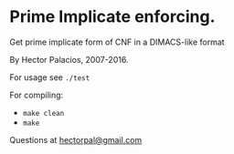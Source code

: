 # Prime Implicate enforcing.

Get prime implicate form of CNF in a DIMACS-like format

By Hector Palacios, 2007-2016.

For usage see `./test`

For compiling:

- `make clean`
- `make`

Questions at hectorpal@gmail.com
